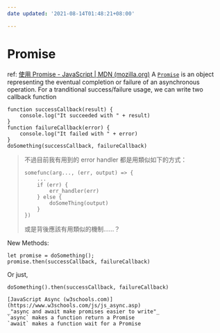 ```yaml
---
date updated: '2021-08-14T01:48:21+08:00'

---
```


# Promise

ref: [使用 Promise - JavaScript | MDN (mozilla.org)](https://developer.mozilla.org/zh-TW/docs/Web/JavaScript/Guide/Using_promises)
A [`Promise`](https://developer.mozilla.org/en-US/docs/Web/JavaScript/Reference/Global_Objects/Promise) is an object representing the eventual completion or failure of an asynchronous operation.
For a tranditional success/failure usage, we can write two callback function

```javascript=
function successCallback(result) {
	console.log("It succeeded with " + result)
}
function failureCallback(error) {
	console.log("It failed with " + error)
}
doSomething(successCallback, failureCallback)
```

> 不過目前我有用到的 error handler 都是用類似如下的方式：
>
> ```javascript=
> somefunc(arg..., (err, output) => {
>     ...
>     if (err) {
>         err_handler(err)
>     } else {
>         doSomeThing(output)
>     }
> })
> ```
>
> 或是背後應該有用類似的機制……？

New Methods:

```javascript=
let promise = doSomething();
promise.then(successCallback, failureCallback)
```

Or just,

```javascript=
doSomething().then(successCallback, failureCallback)
```

```ad-note
[JavaScript Async (w3schools.com)](https://www.w3schools.com/js/js_async.asp)
_"async and await make promises easier to write"_
`async` makes a function return a Promise
`await` makes a function wait for a Promise
```

